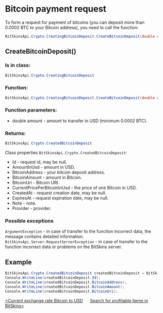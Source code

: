 ﻿# Bitcoin payment request

To form a request for payment of bitcoins (you can deposit more than 0.0002 BTC to your Bitcoin address), you need to call the function:

```csharp
BitSkinsApi.Crypto.CreatingBitcoinDeposit.CreateBitcoinDeposit(double amount);
```

## CreateBitcoinDeposit()

### Is in class:

```csharp
BitSkinsApi.Crypto.CreatingBitcoinDeposit
```

### Function:

```csharp
BitSkinsApi.Crypto.CreatingBitcoinDeposit.CreateBitcoinDeposit(double amount);
```

### Function parameters:

* double amount - amount to transfer in USD (minimum 0.0002 BTC).

### Returns:

```csharp
BitSkinsApi.Crypto.CreatedBitcoinDeposit
```

Class properties ```BitSkinsApi.Crypto.CreatedBitcoinDeposit```:
* Id - request id, may be null.
* AmountInUsd - amount in USD.
* BitcoinAddress - your bitcoin deposit address.
* BitcoinAmount - amount in Bitcoin.
* BitcoinUri - Bitcoin URI.
* CurrentPricePerBitcoinInUsd - the price of one Bitcoin in USD.
* CreatedAt - request creation date, may be null.
* ExpiresAt - request expiration date, may be null.
* Note - note.
* Provider - provider.

### Possible exceptions
```ArgumentException``` - in case of transfer to the function incorrect data, the message contains detailed information.
\
```BitSkinsApi.Server.RequestServerException``` - in case of transfer to the function incorrect data or problems on the BitSkins server.

## Example

```csharp
BitSkinsApi.Crypto.CreatedBitcoinDeposit createdBitcoinDeposit = BitSkinsApi.Crypto.CreatingBitcoinDeposit.CreateBitcoinDeposit(10);
Console.WriteLine(createdBitcoinDeposit.Id);
Console.WriteLine(createdBitcoinDeposit.BitcoinAddress);
Console.WriteLine(createdBitcoinDeposit.BitcoinAmount);
Console.WriteLine(createdBitcoinDeposit.BitcoinUri);
```

[<Current exchange rate Bitcoin to USD](https://github.com/Captious99/BitSkinsApi/blob/master/docs/eng/crypto/bitcoin_deposit_rate.md) &nbsp;&nbsp;&nbsp;&nbsp; [Search for profitable items in BitSkins>](https://github.com/Captious99/BitSkinsApi/blob/master/docs/eng/code_examples/find_profitable_items.md)